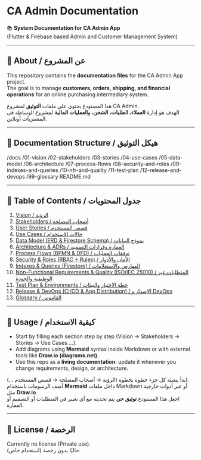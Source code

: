# CA Admin Documentation

📚 **System Documentation for CA Admin App**  
(Flutter & Firebase based Admin and Customer Management System)

---

## 📖 About / عن المشروع
This repository contains the **documentation files** for the CA Admin App project.  
The goal is to manage **customers, orders, shipping, and financial operations** for an online purchasing intermediary system.  

هذا المستودع يحتوي على ملفات **التوثيق** لمشروع CA Admin.  
الهدف هو إدارة **العملاء، الطلبات، الشحن، والعمليات المالية** لمشروع الوساطة في المشتريات أونلاين.  

---

## 📂 Documentation Structure / هيكل التوثيق

/docs
/01-vision
/02-stakeholders
/03-stories
/04-use-cases
/05-data-model
/06-architecture
/07-process-flows
/08-security-and-roles
/09-indexes-and-queries
/10-nfr-and-quality
/11-test-plan
/12-release-and-devops
/99-glossary
README.md


---

## 📑 Table of Contents / جدول المحتويات

1. [Vision / الرؤية](/docs/01-vision)  
2. [Stakeholders / أصحاب المصلحة](/docs/02-stakeholders)  
3. [User Stories / قصص المستخدم](/docs/03-stories)  
4. [Use Cases / حالات الاستخدام](/docs/04-use-cases)  
5. [Data Model (ERD & Firestore Schema) / نموذج البيانات](/docs/05-data-model)  
6. [Architecture & ADRs / العمارة وقرارات التصميم](/docs/06-architecture)  
7. [Process Flows (BPMN & DFD) / تدفقات العمليات](/docs/07-process-flows)  
8. [Security & Roles (RBAC + Rules) / الأمان والأدوار](/docs/08-security-and-roles)  
9. [Indexes & Queries (Firestore) / الفهارس والاستعلامات](/docs/09-indexes-and-queries)  
10. [Non-Functional Requirements & Quality (ISO/IEC 25010) / المتطلبات غير الوظيفية والجودة](/docs/10-nfr-and-quality)  
11. [Test Plan & Environments / خطة الاختبار والبيئات](/docs/11-test-plan)  
12. [Release & DevOps (CI/CD & App Distribution) / الإصدار و DevOps](/docs/12-release-and-devops)  
99. [Glossary / القاموس](/docs/99-glossary)  

---

## 🚀 Usage / كيفية الاستخدام
- Start by filling each section step by step (Vision → Stakeholders → Stories → Use Cases ...).  
- Add diagrams using **Mermaid** syntax inside Markdown or with external tools like **Draw.io (diagrams.net)**.  
- Use this repo as a **living documentation**: update it whenever you change requirements, design, or architecture.  

ابدأ بتعبئة كل جزء خطوة بخطوة (الرؤية → أصحاب المصلحة → قصص المستخدم ...).  
أضف الرسومات باستخدام **Mermaid** داخل ملفات Markdown أو عبر أدوات خارجية مثل **Draw.io**.  
اجعل هذا المستودع **توثيق حي** يتم تحديثه مع أي تغيير في المتطلبات أو التصميم أو العمارة.  

---

## 📜 License / الرخصة
Currently no license (Private use).  
حاليًا بدون رخصة (استخدام خاص).
